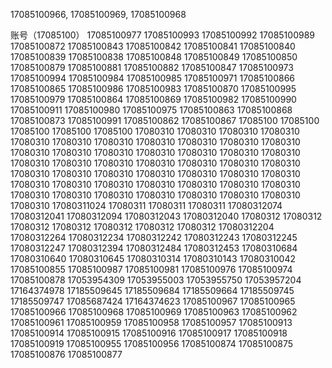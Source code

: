 17085100966,
17085100969,
17085100968







账号（17085100）
17085100977
17085100993
17085100992
17085100989
17085100872
17085100843
17085100842
17085100841
17085100840
17085100839
17085100838
17085100848
17085100849
17085100850
17085100879
17085100881
17085100882
17085100847
17085100973
17085100994
17085100984
17085100985
17085100971
17085100866
17085100865
17085100986
17085100983
17085100870
17085100995
17085100979
17085100864
17085100869
17085100982
17085100990
17085100911
17085100980
17085100975
17085100863
17085100868
17085100873
17085100991
17085100862
17085100867
17085100
17085100
17085100
17085100
17085100
17080310
17080310
17080310
17080310
17080310
17080310
17080310
17080310
17080310
17080310
17080310
17080310
17080310
17080310
17080310
17080310
17080310
17080310
17080310
17080310
17080310
17080310
17080310
17080310
17080310
17080310
17080310
17080310
17080310
17080310
17080310
17080310
17080310
17080310
17080310
17080310
17080310
17080310
17080310
17080310
17080310
17080310
17080310
17080310
17080310
17080310
17080310
17080311024
17080311
17080311
17080311
17080312074
17080312041
17080312094
17080312043
17080312040
17080312
17080312
17080312
17080312
17080312
17080312
17080312
17080312204
17080312264
17080312234
17080312242
17080312243
17080312245
17080312247
17080312394
17080312484
17080312453
17080310684
17080310640
17080310645
17080310314
17080310143
17080310042
17085100855
17085100987
17085100981
17085100976
17085100974
17085100878
17053954309
17053955003
17053955750
17053957204
17164374978
17185509645
17185509684
17185509664
17185509745
17185509747
17085687424
17164374623
17085100967
17085100965
17085100966
17085100968
17085100969
17085100963
17085100962
17085100961
17085100959
17085100958
17085100957
17085100913
17085100914
17085100915
17085100916
17085100917
17085100918
17085100919
17085100955
17085100956
17085100874
17085100875
17085100876
17085100877
